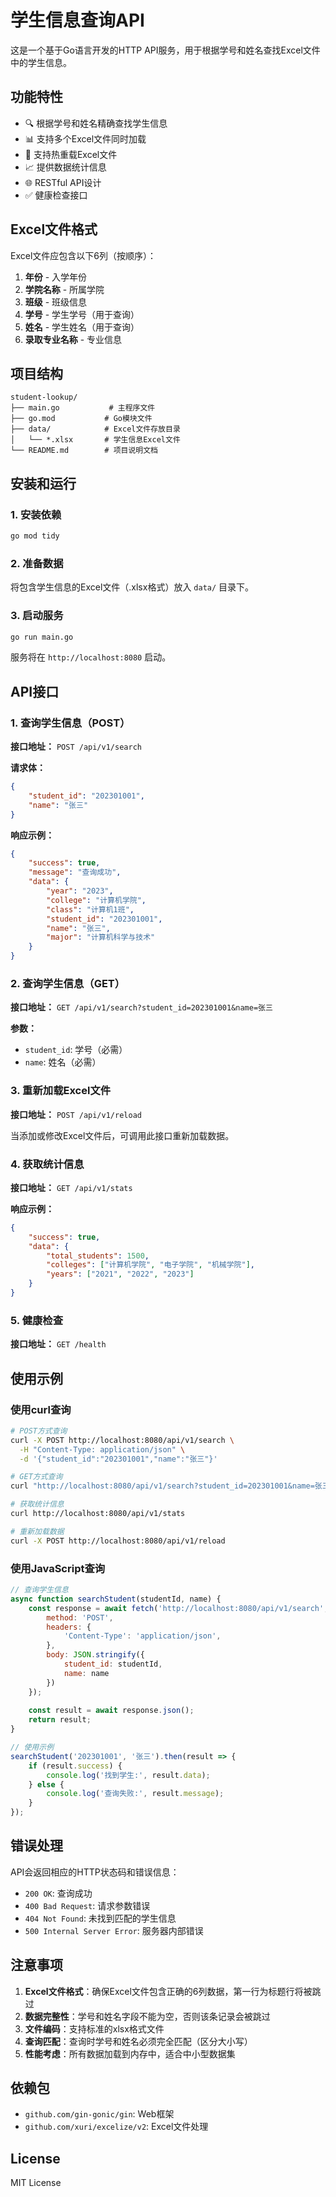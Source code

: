 # 学生信息查询API

这是一个基于Go语言开发的HTTP API服务，用于根据学号和姓名查找Excel文件中的学生信息。

## 功能特性

- 🔍 根据学号和姓名精确查找学生信息
- 📊 支持多个Excel文件同时加载
- 🔄 支持热重载Excel文件
- 📈 提供数据统计信息
- 🌐 RESTful API设计
- ✅ 健康检查接口

## Excel文件格式

Excel文件应包含以下6列（按顺序）：
1. **年份** - 入学年份
2. **学院名称** - 所属学院
3. **班级** - 班级信息
4. **学号** - 学生学号（用于查询）
5. **姓名** - 学生姓名（用于查询）
6. **录取专业名称** - 专业信息

## 项目结构

```
student-lookup/
├── main.go           # 主程序文件
├── go.mod           # Go模块文件
├── data/            # Excel文件存放目录
│   └── *.xlsx       # 学生信息Excel文件
└── README.md        # 项目说明文档
```

## 安装和运行

### 1. 安装依赖

```bash
go mod tidy
```

### 2. 准备数据

将包含学生信息的Excel文件（.xlsx格式）放入 `data/` 目录下。

### 3. 启动服务

```bash
go run main.go
```

服务将在 `http://localhost:8080` 启动。

## API接口

### 1. 查询学生信息（POST）

**接口地址：** `POST /api/v1/search`

**请求体：**
```json
{
    "student_id": "202301001",
    "name": "张三"
}
```

**响应示例：**
```json
{
    "success": true,
    "message": "查询成功",
    "data": {
        "year": "2023",
        "college": "计算机学院",
        "class": "计算机1班",
        "student_id": "202301001",
        "name": "张三",
        "major": "计算机科学与技术"
    }
}
```

### 2. 查询学生信息（GET）

**接口地址：** `GET /api/v1/search?student_id=202301001&name=张三`

**参数：**
- `student_id`: 学号（必需）
- `name`: 姓名（必需）

### 3. 重新加载Excel文件

**接口地址：** `POST /api/v1/reload`

当添加或修改Excel文件后，可调用此接口重新加载数据。

### 4. 获取统计信息

**接口地址：** `GET /api/v1/stats`

**响应示例：**
```json
{
    "success": true,
    "data": {
        "total_students": 1500,
        "colleges": ["计算机学院", "电子学院", "机械学院"],
        "years": ["2021", "2022", "2023"]
    }
}
```

### 5. 健康检查

**接口地址：** `GET /health`

## 使用示例

### 使用curl查询

```bash
# POST方式查询
curl -X POST http://localhost:8080/api/v1/search \
  -H "Content-Type: application/json" \
  -d '{"student_id":"202301001","name":"张三"}'

# GET方式查询
curl "http://localhost:8080/api/v1/search?student_id=202301001&name=张三"

# 获取统计信息
curl http://localhost:8080/api/v1/stats

# 重新加载数据
curl -X POST http://localhost:8080/api/v1/reload
```

### 使用JavaScript查询

```javascript
// 查询学生信息
async function searchStudent(studentId, name) {
    const response = await fetch('http://localhost:8080/api/v1/search', {
        method: 'POST',
        headers: {
            'Content-Type': 'application/json',
        },
        body: JSON.stringify({
            student_id: studentId,
            name: name
        })
    });
    
    const result = await response.json();
    return result;
}

// 使用示例
searchStudent('202301001', '张三').then(result => {
    if (result.success) {
        console.log('找到学生:', result.data);
    } else {
        console.log('查询失败:', result.message);
    }
});
```

## 错误处理

API会返回相应的HTTP状态码和错误信息：

- `200 OK`: 查询成功
- `400 Bad Request`: 请求参数错误
- `404 Not Found`: 未找到匹配的学生信息
- `500 Internal Server Error`: 服务器内部错误

## 注意事项

1. **Excel文件格式**：确保Excel文件包含正确的6列数据，第一行为标题行将被跳过
2. **数据完整性**：学号和姓名字段不能为空，否则该条记录会被跳过
3. **文件编码**：支持标准的xlsx格式文件
4. **查询匹配**：查询时学号和姓名必须完全匹配（区分大小写）
5. **性能考虑**：所有数据加载到内存中，适合中小型数据集

## 依赖包

- `github.com/gin-gonic/gin`: Web框架
- `github.com/xuri/excelize/v2`: Excel文件处理

## License

MIT License
